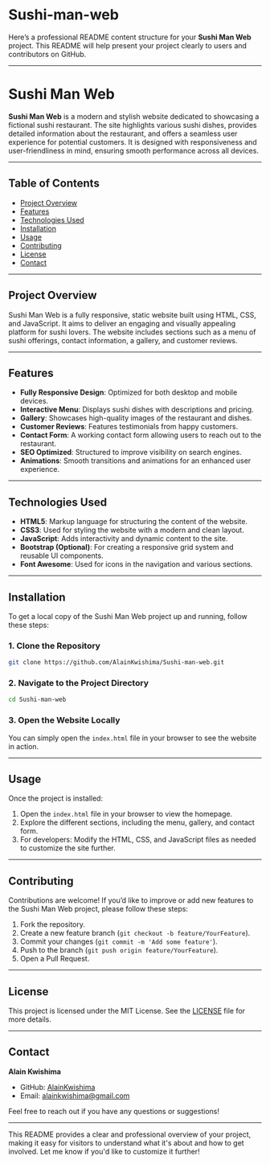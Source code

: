 ﻿# Sushi-man-web
Here’s a professional README content structure for your **Sushi Man Web** project. This README will help present your project clearly to users and contributors on GitHub.

---

# Sushi Man Web

**Sushi Man Web** is a modern and stylish website dedicated to showcasing a fictional sushi restaurant. The site highlights various sushi dishes, provides detailed information about the restaurant, and offers a seamless user experience for potential customers. It is designed with responsiveness and user-friendliness in mind, ensuring smooth performance across all devices.

---

## Table of Contents

- [Project Overview](#project-overview)
- [Features](#features)
- [Technologies Used](#technologies-used)
- [Installation](#installation)
- [Usage](#usage)
- [Contributing](#contributing)
- [License](#license)
- [Contact](#contact)

---

## Project Overview

Sushi Man Web is a fully responsive, static website built using HTML, CSS, and JavaScript. It aims to deliver an engaging and visually appealing platform for sushi lovers. The website includes sections such as a menu of sushi offerings, contact information, a gallery, and customer reviews.

---

## Features

- **Fully Responsive Design**: Optimized for both desktop and mobile devices.
- **Interactive Menu**: Displays sushi dishes with descriptions and pricing.
- **Gallery**: Showcases high-quality images of the restaurant and dishes.
- **Customer Reviews**: Features testimonials from happy customers.
- **Contact Form**: A working contact form allowing users to reach out to the restaurant.
- **SEO Optimized**: Structured to improve visibility on search engines.
- **Animations**: Smooth transitions and animations for an enhanced user experience.

---

## Technologies Used

- **HTML5**: Markup language for structuring the content of the website.
- **CSS3**: Used for styling the website with a modern and clean layout.
- **JavaScript**: Adds interactivity and dynamic content to the site.
- **Bootstrap (Optional)**: For creating a responsive grid system and reusable UI components.
- **Font Awesome**: Used for icons in the navigation and various sections.

---

## Installation

To get a local copy of the Sushi Man Web project up and running, follow these steps:

### 1. Clone the Repository

```bash
git clone https://github.com/AlainKwishima/Sushi-man-web.git
```

### 2. Navigate to the Project Directory

```bash
cd Sushi-man-web
```

### 3. Open the Website Locally

You can simply open the `index.html` file in your browser to see the website in action.

---

## Usage

Once the project is installed:

1. Open the `index.html` file in your browser to view the homepage.
2. Explore the different sections, including the menu, gallery, and contact form.
3. For developers: Modify the HTML, CSS, and JavaScript files as needed to customize the site further.

---

## Contributing

Contributions are welcome! If you’d like to improve or add new features to the Sushi Man Web project, please follow these steps:

1. Fork the repository.
2. Create a new feature branch (`git checkout -b feature/YourFeature`).
3. Commit your changes (`git commit -m 'Add some feature'`).
4. Push to the branch (`git push origin feature/YourFeature`).
5. Open a Pull Request.

---

## License

This project is licensed under the MIT License. See the [LICENSE](LICENSE) file for more details.

---

## Contact

**Alain Kwishima**

- GitHub: [AlainKwishima](https://github.com/AlainKwishima)
- Email: [alainkwishima@gmail.com](mailto:alainkwishima@gmail.com)

Feel free to reach out if you have any questions or suggestions!

---

This README provides a clear and professional overview of your project, making it easy for visitors to understand what it's about and how to get involved. Let me know if you'd like to customize it further!
